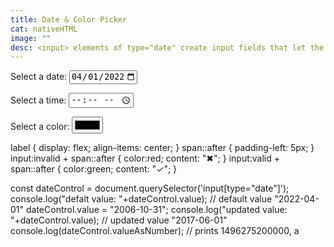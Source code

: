 ```yaml
---
title: Date & Color Picker
cat: nativeHTML
image: ""
desc: <input> elements of type="date" create input fields that let the user enter a date, either with a textbox that validates the input or a special date picker interface. This example sets a default value date of 2022-04-01 and then we use JS to update the value to 2006-10-31 and log to console. Only using CSS, it also validates input with a visual indicator. 
---
```



<html-code>
<label for="start">Select a date:</label>
<input type="date" id="start" name="trip-start" value="2022-04-01" min="2001-01-01" max="2030-12-31" />
<span class="validity"></span>


<label for="time">Select a time:</label>
<input type="time" id="time"/>

<label for="color">Select a color:</label>
<input type="color" id="color"/>


</html-code>

<css-code>
label {
  display: flex;
  align-items: center;
}
span::after {
  padding-left: 5px;
}
input:invalid + span::after {
  color:red;
  content: "✖";
}
input:valid + span::after {
  color:green;
  content: "✓";
}
</css-code>
<js-code>

const dateControl = document.querySelector('input[type="date"]');
console.log("defalt value: "+dateControl.value); // default value "2022-04-01"
dateControl.value = "2006-10-31";
console.log("updated value: "+dateControl.value); // updated value "2017-06-01"
console.log(dateControl.valueAsNumber); // prints 1496275200000, a 


</js-code>
